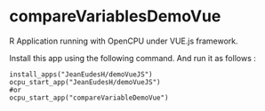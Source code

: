 # compareVariablesDemoVue

R Application running with OpenCPU under VUE.js framework.


Install this app using the following command. And run it as follows :
```
install_apps("JeanEudesH/demoVueJS")
ocpu_start_app("JeanEudesH/demoVueJS")
#or
ocpu_start_app("compareVariableDemoVue")
```
